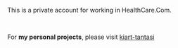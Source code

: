 This is a private account for working in HealthCare.Com.

<br>

For **my personal projects**, please visit [kiart-tantasi](https://github.com/kiart-tantasi)
